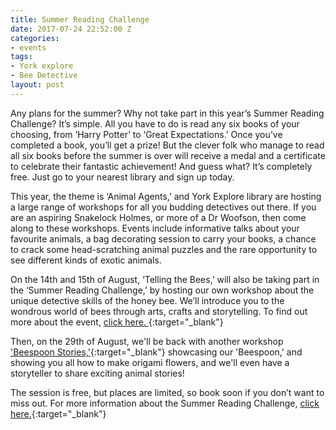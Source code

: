 ```yaml
---
title: Summer Reading Challenge
date: 2017-07-24 22:52:00 Z
categories:
- events
tags:
- York explore
- Bee Detective
layout: post
---
```


Any plans for the summer? Why not take part in this year’s Summer Reading Challenge? It’s simple. All you have to do is read any six books of your choosing, from ‘Harry Potter’ to ‘Great Expectations.’ Once you’ve completed a book, you’ll get a prize! But the clever folk who manage to read all six books before the summer is over will receive a medal and a certificate to celebrate their fantastic achievement! And guess what? It’s completely free. Just go to your nearest library and sign up today.

This year, the theme is ‘Animal Agents,’ and York Explore library are hosting a large range of workshops for all you budding detectives out there. If you are an aspiring Snakelock Holmes, or more of a Dr Woofson, then come along to these workshops. Events include informative talks about your favourite animals, a bag decorating session to carry your books, a chance to crack some head-scratching animal puzzles and the rare opportunity to see different kinds of exotic animals.

On the 14th and 15th of August, ‘Telling the Bees,’ will also be taking part in the ‘Summer Reading Challenge,’ by hosting our own workshop about the unique detective skills of the honey bee. We’ll introduce you to the wondrous world of bees through arts, crafts and storytelling. To find out more about the event, [click here. ](https://www.exploreyork.org.uk/event/bee-detectives-workshop-2/2017-08-14/){:target="_blank"}

Then, on the 29th of August, we'll be back with another workshop ['Beespoon Stories,'](https://www.exploreyork.org.uk/event/beespoon-stories/){:target="_blank"}  showcasing our 'Beespoon,' and showing you all how to make origami flowers, and we'll even have a storyteller to share exciting animal stories!

The session is free, but places are limited, so book soon if you don’t want to miss out. For more information about the Summer Reading Challenge, [click here.](http://www.exploreyork.org.uk/children/summer-reading-challenge/){:target="_blank"}